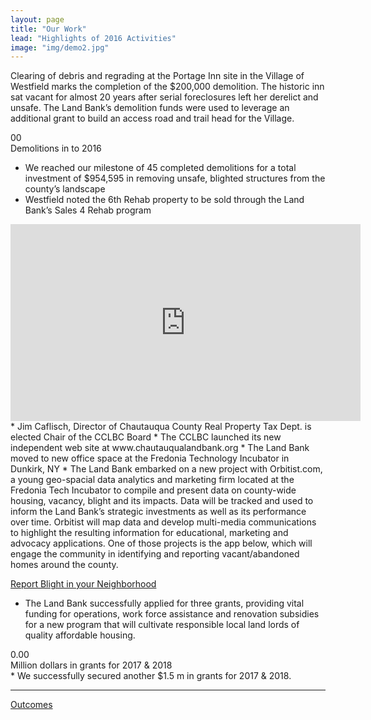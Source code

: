 ```yaml
---
layout: page
title: "Our Work"
lead: "Highlights of 2016 Activities"
image: "img/demo2.jpg"
---
```


Clearing of debris and regrading at the Portage Inn site in the Village of Westfield marks the completion of the $200,000 demolition. The historic inn sat vacant for almost 20 years after serial foreclosures left her derelict and unsafe. The Land Bank’s demolition funds were used to leverage an additional grant to build an access road and trail head for the Village.

<div class="number">
  <div class="col-xs-2">
    <span class="fa fa-home number-icon"></span>
  </div>  
  <div class="col-xs-10">
    <div id="odometer" class="odometer demos">00</div>
    <script>
      $(window).scroll(function() {
         var hT = $('.demos').offset().top,
             hH = $('.demos').outerHeight(),
             wH = $(window).height(),
             wS = $(this).scrollTop();
          console.log((hT-wH) , wS);
         if (wS > (hT+hH-wH)){
           setTimeout(function(){
               $('.demos').html(45);
           }, 100);
         }
      });
    </script>
  </div>
  <div class="number-caption">Demolitions in to 2016</div>
</div>

* We reached our milestone of 45 completed demolitions for a total investment of $954,595 in removing unsafe, blighted structures from the county’s landscape
* Westfield noted the 6th Rehab property to be sold through the Land Bank’s Sales 4 Rehab program
<iframe class="pull-left video" width="560" height="315" src="https://www.youtube.com/embed/n_fFz9IbJmY" frameborder="0" allowfullscreen></iframe>
* Jim Caflisch, Director of Chautauqua County Real Property Tax Dept. is elected Chair of the CCLBC Board
* The CCLBC launched its new independent web site at www.chautauqualandbank.org
* The Land Bank moved to new office space at the Fredonia Technology Incubator in Dunkirk, NY
* The Land Bank embarked on a new project with Orbitist.com, a young geo-spacial data analytics and marketing firm located at the Fredonia Tech Incubator to compile and present data on county-wide housing, vacancy, blight and its impacts. Data will be tracked and used to inform the Land Bank’s strategic investments as well as its performance over time. Orbitist will map data and develop multi-media communications to highlight the resulting information for educational, marketing and advocacy applications. One of those projects is the app below, which will engage the community in identifying and reporting vacant/abandoned homes around the county.

<a href="https://orbitist.space/cclbc/" target="blank" class="btn btn-default btn-lg center-block"><i class="fa fa-mobile"></i> Report Blight in your Neighborhood</a>

* The Land Bank successfully applied for three grants, providing vital funding for operations, work force assistance and renovation subsidies for a new program that will cultivate responsible local land lords of quality affordable housing.
<div class="number">
  <div class="col-xs-2">
    <span class="fa fa-dollar number-icon"></span>
  </div>  
  <div class="col-xs-10">
    <div id="odometer" class="odometer grants">0.00</div>
    <script>
      $(window).scroll(function() {
         var hT = $('.grants').offset().top,
             hH = $('.grants').outerHeight(),
             wH = $(window).height(),
             wS = $(this).scrollTop();
          console.log((hT-wH) , wS);
         if (wS > (hT+hH-wH)){
           setTimeout(function(){
               $('.grants').html(1.50);
           }, 100);
         }
      });
    </script>
  </div>
  <div class="number-caption">Million dollars in grants for 2017 & 2018</div>
</div>
* We successfully secured another $1.5 m in grants for 2017 & 2018.

<hr>

<a href="outcomes" class="btn btn-default btn-lg center-block">Outcomes <i class="fa fa-arrow-right"></i></a>
